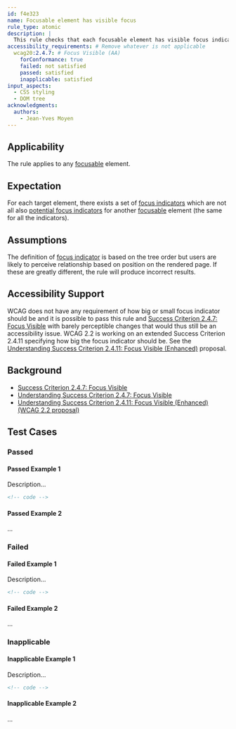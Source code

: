 ```yaml
---
id: f4e323
name: Focusable element has visible focus
rule_type: atomic
description: |
  This rule checks that each focusable element has visible focus indication
accessibility_requirements: # Remove whatever is not applicable
  wcag20:2.4.7: # Focus Visible (AA)
    forConformance: true
    failed: not satisfied
    passed: satisfied
    inapplicable: satisfied
input_aspects:
  - CSS styling
  - DOM tree
acknowledgments:
  authors:
    - Jean-Yves Moyen
---
```


## Applicability

The rule applies to any [focusable][] element.

## Expectation

For each target element, there exists a set of [focus indicators][focus indicator] which are not all also [potential focus indicators][potential focus indicator] for another [focusable][] element (the same for all the indicators).

## Assumptions

The definition of [focus indicator][] is based on the tree order but users are likely to perceive relationship based on position on the rendered page. If these are greatly different, the rule will produce incorrect results.

## Accessibility Support

WCAG does not have any requirement of how big or small focus indicator should be and it is possible to pass this rule and [Success Criterion 2.4.7: Focus Visible][sc247] with barely perceptible changes that would thus still be an accessibility issue. WCAG 2.2 is working on an extended Success Criterion 2.4.11 specifying how big the focus indicator should be. See the [Understanding Success Criterion 2.4.11: Focus Visible (Enhanced)][usc2411] proposal.

## Background

- [Success Criterion 2.4.7: Focus Visible][sc247]
- [Understanding Success Criterion 2.4.7: Focus Visible][usc247]
- [Understanding Success Criterion 2.4.11: Focus Visible (Enhanced) (WCAG 2.2 proposal)][usc2411]

## Test Cases

### Passed

#### Passed Example 1

Description...

```html
<!-- code -->
```

#### Passed Example 2

...

### Failed

#### Failed Example 1

Description...

```html
<!-- code -->
```

#### Failed Example 2

...

### Inapplicable

#### Inapplicable Example 1

Description...

```html
<!-- code -->
```

#### Inapplicable Example 2

...

[focusable]: #focusable 'Definition of Focusable'
[focus indicator]: #focus-indicator 'Definition of Focus Indicator'
[potential focus indicator]: #potential-focus-indicator 'Definition of Potential focus Indicator'
[sc247]: https://www.w3.org/TR/WCAG21/#focus-visible 'Success Criterion 2.4.7: Focus Visible'
[usc247]: https://www.w3.org/WAI/WCAG21/Understanding/focus-visible.html 'Understanding Success Criterion 2.4.7: Focus Visible'
[usc2411]: https://w3c.github.io/wcag/understanding/focus-visible-enhanced.html 'Understanding Success Criterion 2.4.11: Focus Visible (Enhanced) (WCAG 2.2 proposal)'
